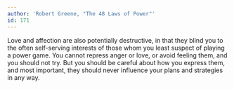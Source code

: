 ```yaml
---
author: 'Robert Greene, "The 48 Laws of Power"'
id: 171
---
```


Love and affection are also potentially destructive, in that they blind you to the often self-serving interests of those whom you least suspect of playing a power game. You cannot repress anger or love, or avoid feeling them, and you should not try. But you should be careful about how you express them, and most important, they should never influence your plans and strategies in any way.